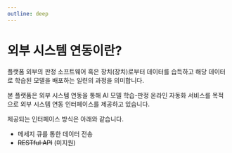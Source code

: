 ```yaml
---
outline: deep
---
```


# 외부 시스템 연동이란?

플랫폼 외부의 판정 소프트웨어 혹은 장치(장치)로부터 데이터를 습득하고 해당 데이터로 학습된 모델을 배포하는 일련의 과정을 의미합니다.

본 플랫폼은 외부 시스템 연동을 통해 AI 모델 학습-판정 온라인 자동화 서비스를 목적으로 외부 시스템 연동 인터페이스를 제공하고 있습니다.

제공되는 인터페이스 방식은 아래와 같습니다.
- 메세지 큐를 통한 데이터 전송
- ~~RESTful API~~ (미지원)
